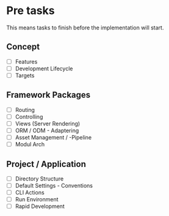 # Pre tasks

This means tasks to finish before the implementation will start.

## Concept

-[ ] Features
-[ ] Development Lifecycle
-[ ] Targets

## Framework Packages

-[ ] Routing
-[ ] Controlling
-[ ] Views (Server Rendering)
-[ ] ORM / ODM - Adaptering
-[ ] Asset Management / -Pipeline
-[ ] Modul Arch

## Project / Application

-[ ] Directory Structure
-[ ] Default Settings - Conventions
-[ ] CLI Actions
-[ ] Run Environment
-[ ] Rapid Development